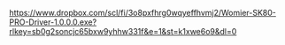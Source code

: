 https://www.dropbox.com/scl/fi/3o8pxfhrg0wqyeffhvmj2/Womier-SK80-PRO-Driver-1.0.0.0.exe?rlkey=sb0g2soncjc65bxw9yhhw331f&e=1&st=k1xwe6o9&dl=0
